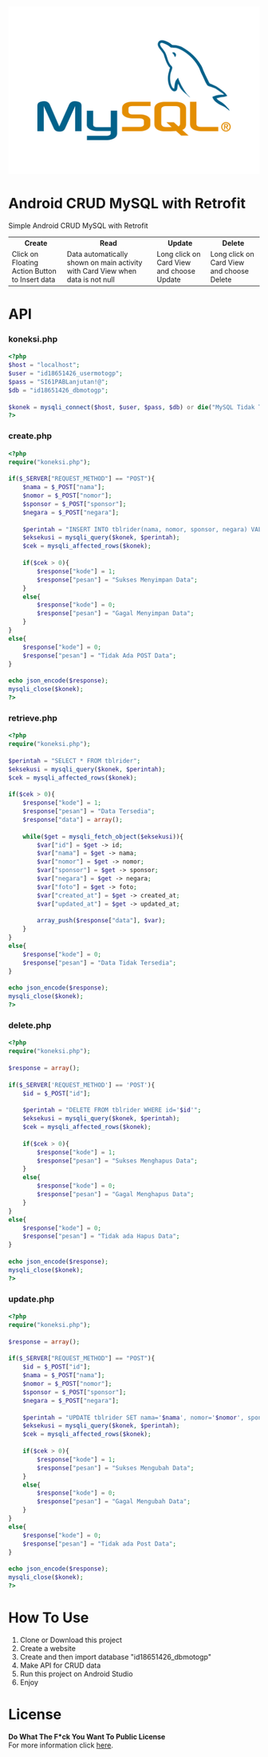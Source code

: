 <p align="center">
  <img src="https://github.com/Stevanus-Christian/Android-CRUD-MySQL-Retrofit/blob/main/MySQL-Logo.wine.png">
</p>

# Android CRUD MySQL with Retrofit
Simple Android CRUD MySQL with Retrofit
<br>
<table style="width:100%">
  <tr>
    <th>Create</th>
    <th>Read</th>
    <th>Update</th>
    <th>Delete</th>
  </tr>
  <tr>
    <td>Click on Floating Action Button to Insert data</td>
    <td>Data automatically shown on main activity with Card View when data is not null</td>
    <td>Long click on Card View and choose Update</td>
    <td>Long click on Card View and choose Delete</td>
  </tr>
</table>

# API
### koneksi.php
```php
<?php
$host = "localhost";
$user = "id18651426_usermotogp";
$pass = "SI61PABLanjutan!@";
$db = "id18651426_dbmotogp";

$konek = mysqli_connect($host, $user, $pass, $db) or die("MySQL Tidak Terhubung");
?>
```

### create.php
```php
<?php
require("koneksi.php");

if($_SERVER["REQUEST_METHOD"] == "POST"){
    $nama = $_POST["nama"];
    $nomor = $_POST["nomor"];
    $sponsor = $_POST["sponsor"];
    $negara = $_POST["negara"];
    
    $perintah = "INSERT INTO tblrider(nama, nomor, sponsor, negara) VALUES('$nama', '$nomor', '$sponsor', '$negara')";
    $eksekusi = mysqli_query($konek, $perintah);
    $cek = mysqli_affected_rows($konek);
    
    if($cek > 0){
        $response["kode"] = 1;
        $response["pesan"] = "Sukses Menyimpan Data";
    }
    else{
        $response["kode"] = 0;
        $response["pesan"] = "Gagal Menyimpan Data";
    }
}
else{
    $response["kode"] = 0;
    $response["pesan"] = "Tidak Ada POST Data";
}

echo json_encode($response);
mysqli_close($konek);
?>
```

### retrieve.php
```php
<?php
require("koneksi.php");

$perintah = "SELECT * FROM tblrider";
$eksekusi = mysqli_query($konek, $perintah);
$cek = mysqli_affected_rows($konek);

if($cek > 0){
    $response["kode"] = 1;
    $response["pesan"] = "Data Tersedia";
    $response["data"] = array();
    
    while($get = mysqli_fetch_object($eksekusi)){
        $var["id"] = $get -> id;
        $var["nama"] = $get -> nama;
        $var["nomor"] = $get -> nomor;
        $var["sponsor"] = $get -> sponsor;
        $var["negara"] = $get -> negara;
        $var["foto"] = $get -> foto;
        $var["created_at"] = $get -> created_at;
        $var["updated_at"] = $get -> updated_at;
        
        array_push($response["data"], $var);
    }
}
else{
    $response["kode"] = 0;
    $response["pesan"] = "Data Tidak Tersedia";
}

echo json_encode($response);
mysqli_close($konek);
?>
```

### delete.php
```php
<?php
require("koneksi.php");
 
$response = array();
 
if($_SERVER['REQUEST_METHOD'] == 'POST'){
    $id = $_POST["id"];
    
    $perintah = "DELETE FROM tblrider WHERE id='$id'";
    $eksekusi = mysqli_query($konek, $perintah);
    $cek = mysqli_affected_rows($konek);
    
    if($cek > 0){
        $response["kode"] = 1;
        $response["pesan"] = "Sukses Menghapus Data";
    }
    else{
        $response["kode"] = 0;
        $response["pesan"] = "Gagal Menghapus Data";
    }
}
else{
    $response["kode"] = 0;
    $response["pesan"] = "Tidak ada Hapus Data";
}
 
echo json_encode($response);
mysqli_close($konek);
?>
```

### update.php
```php
<?php
require("koneksi.php");
 
$response = array();
 
if($_SERVER["REQUEST_METHOD"] == "POST"){
    $id = $_POST["id"];
    $nama = $_POST["nama"];
    $nomor = $_POST["nomor"];
    $sponsor = $_POST["sponsor"];
    $negara = $_POST["negara"];
    
    $perintah = "UPDATE tblrider SET nama='$nama', nomor='$nomor', sponsor='$sponsor', negara='$negara' WHERE id='$id'";
    $eksekusi = mysqli_query($konek, $perintah);
    $cek = mysqli_affected_rows($konek);
    
    if($cek > 0){
        $response["kode"] = 1;
        $response["pesan"] = "Sukses Mengubah Data";
    }
    else{
        $response["kode"] = 0;
        $response["pesan"] = "Gagal Mengubah Data";
    }
}
else{
    $response["kode"] = 0;
    $response["pesan"] = "Tidak ada Post Data";
}
 
echo json_encode($response);
mysqli_close($konek);
?>
```

# How To Use
1. Clone or Download this project
2. Create a website
3. Create and then import database "id18651426_dbmotogp"
4. Make API for CRUD data
5. Run this project on Android Studio
6. Enjoy

# License
<b>Do What The F*ck You Want To Public License</b> 
<br>
For more information click [here](http://www.wtfpl.net/about/).
